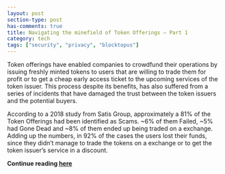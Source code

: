 ```yaml
---
layout: post
section-type: post
has-comments: true
title: Navigating the minefield of Token Offerings — Part 1
category: tech
tags: ["security", "privacy", "blocktopus"]
---
```


Token offerings have enabled companies to crowdfund their operations by issuing
freshly minted tokens to users that are willing to trade them for profit or to
get a cheap early access ticket to the upcoming services of the token issuer.
This process despite its benefits, has also suffered from a series of incidents
that have damaged the trust between the token issuers and the potential buyers.

According to a 2018 study from Satis Group, approximately a 81% of the Token
Offerings had been identified as Scams. ~6% of them Failed, ~5% had Gone Dead
and ~8% of them ended up being traded on a exchange. Adding up the numbers, in
92% of the cases the users lost their funds, since they didn’t manage to trade
the tokens on a exchange or to get the token issuer’s service in a discount.

**Continue reading
[here](https://medium.com/blocktopus/navigating-in-the-minefield-of-token-offerings-f8f94e4c4dc8)**
